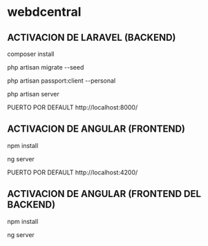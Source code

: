 # webdcentral

## ACTIVACION DE LARAVEL (BACKEND)

composer install

php artisan migrate --seed

php artisan passport:client --personal

php artisan server

PUERTO POR DEFAULT http://localhost:8000/

## ACTIVACION DE ANGULAR (FRONTEND)

npm install 

ng server

PUERTO POR DEFAULT http://localhost:4200/

## ACTIVACION DE ANGULAR (FRONTEND DEL BACKEND)
npm install 

ng server


